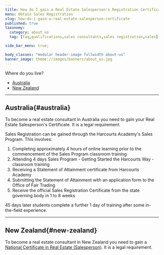 ```yaml
---
title: How do I gain a Real Estate Salesperson's Registration Certificate?
menu: Obtain Sales Registration
slug: how-do-i-gain-a-real-estate-salesperson-certificate
published: true
taxonomy:
  category: about_us
  tag: [faq,qualifications,sales consultants,sales registration,sales]

side_bar_menu: true;

body_classes: "modular header-image fullwidth about-us"
banner_image: theme://images/banners/about_us.jpg
---
```


Where do you live?

- [Australia](#australia)
- [New Zealand](#new-zealand)

___

## Australia{#australia}
To become a real estate consultant in Australia you need to gain your Real Estate Salesperson's Certificate. It is a legal requirement.

Sales Registration can be gained through the Harcourts Academy's Sales Program. This involves:

1. Completing approximately 4 hours of online learning prior to the commencement of the Sales Program classroom training
2. Attending 4 days Sales Program - Getting Started the Harcourts Way - classroom training
3. Receiving a Statement of Attainment certificate from Harcourts Academy
4. Submitting the Statement of Attainment with an application form to the Office of Fair Trading
5. Receive the official Sales Registration Certificate from the state governing body in 1 to 8 weeks

45 days later students complete a further 1 day of training after some in-the-field experience.

___

## New Zealand{#new-zealand}
To become a real estate consultant in New Zealand you need to gain a [National Certificate in Real Estate (Salesperson)](/qualifications/new-zealand/new-zealand-national-certificate). It is a legal requirement.
